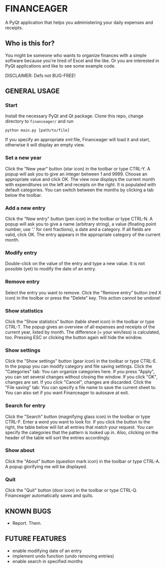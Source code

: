 FINANCEAGER
===========

A PyQt application that helps you administering your daily expenses and receipts. 

Who is this for?
----------------
You might be someone who wants to organize finances with a simple software
because you're tired of Excel and the like. 
Or you are interested in PyQt applications and like to see some example code. 

DISCLAIMER: Defs not BUG-FREE!

GENERAL USAGE
-------------
### Start
Install the necessary PyQt and Qt package.
Clone this repo, change directory to `financeager/` and run

    python main.py [path/to/file]
    
If you specify an appropriate xml file, Financeager will load it and start, otherwise it will display an empty view. 
### Set a new year
Click the "New year" button (star icon) in the toolbar or type CTRL-Y. A popup will ask you to give an integer between 1 and 9999. Choose an appropriate value and click OK. The view now displays the current month with expenditures on the left and receipts on the right. It is populated with default categories. You can switch between the months by clicking a tab below the toolbar. 
### Add a new entry
Click the "New entry" button (pen icon) in the toolbar or type CTRL-N. A popup will ask you to give a name (arbitrary string), a value (floating point number, use '.' for cent fractions), a date and a category. If all fields are valid, click OK. The entry appears in the appropriate category of the current month. 
### Modify entry
Double-click on the value of the entry and type a new value. It is not
possible (yet) to modify the date of an entry. 
### Remove entry
Select the entry you want to remove. Click the "Remove entry" button (red X icon) in the toolbar or press the "Delete" key. This action cannot be undone!
### Show statistics
Click the "Show statistics" button (table sheet icon) in the toolbar or type
CTRL-T. The popup gives an overview of all expenses and receipts of the
current year, listed by month. The difference (= your win/less) is
calculated, too. Pressing ESC or clicking the button again will hide the
window. 
### Show settings
Click the "Show settings" button (gear icon) in the toolbar or type CTRL-E.
In the popup you can modify category and file saving settings. 
Click the "Categories" tab: 
You can organize categories here. If you press "Apply", you can set several
changes without closing the window. If you click "OK", changes are set. If you
click "Cancel", changes are discarded.
Click the "File saving" tab:
You can specify a file name to save the current sheet to. You can also
set if you want Financeager to autosave at exit.
### Search for entry
Click the "Search" button (magnifying glass icon) in the toolbar or type
CTRL-F. Enter a word you want to look for. If you click the button to the
right, the table below will list all entries that match your request. You can
specify the categories that the pattern is looked up in. Also, clicking on the
header of the table will sort the entries accordingly. 
### Show about
Click the "About" button (question mark icon) in the toolbar or type
CTRL-A. A popup glorifying me will be displayed.
### Quit
Click the "Quit" button (door icon) in the toolbar or type CTRL-Q.
Financeager automatically saves and quits.


KNOWN BUGS
----------
- Report. Them. 

FUTURE FEATURES
---------------
- enable modifying date of an entry
- implement undo function (undo removing entries)
- enable search in specified months
